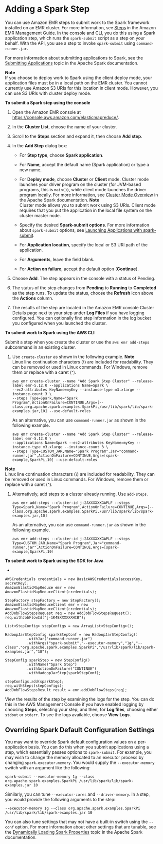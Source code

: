 # Adding a Spark Step<a name="emr-spark-submit-step"></a>

You can use Amazon EMR steps to submit work to the Spark framework installed on an EMR cluster\. For more information, see [Steps](http://docs.aws.amazon.com/emr/latest/ManagementGuide/emr-overview.html#emr-overview-data-processing) in the Amazon EMR Management Guide\. In the console and CLI, you do this using a Spark application step, which runs the `spark-submit` script as a step on your behalf\. With the API, you use a step to invoke `spark-submit` using `command-runner.jar`\.

For more information about submitting applications to Spark, see the [Submitting Applications](https://spark.apache.org/docs/latest/submitting-applications.html) topic in the Apache Spark documentation\.

**Note**  
If you choose to deploy work to Spark using the client deploy mode, your application files must be in a local path on the EMR cluster\. You cannot currently use Amazon S3 URIs for this location in client mode\. However, you can use S3 URIs with cluster deploy mode\.

**To submit a Spark step using the console**

1. Open the Amazon EMR console at [https://console\.aws\.amazon\.com/elasticmapreduce/](https://console.aws.amazon.com/elasticmapreduce/)\.

1. In the **Cluster List**, choose the name of your cluster\.

1. Scroll to the **Steps** section and expand it, then choose **Add step**\.

1. In the **Add Step** dialog box:

   + For **Step type**, choose **Spark application**\.

   + For **Name**, accept the default name \(Spark application\) or type a new name\.

   + For **Deploy mode**, choose **Cluster** or **Client** mode\. Cluster mode launches your driver program on the cluster \(for JVM\-based programs, this is `main()`\), while client mode launches the driver program locally\. For more information, see [Cluster Mode Overview](https://spark.apache.org/docs/latest/cluster-overview.html) in the Apache Spark documentation\.
**Note**  
Cluster mode allows you to submit work using S3 URIs\. Client mode requires that you put the application in the local file system on the cluster master node\. 

   + Specify the desired **Spark\-submit options**\. For more information about `spark-submit` options, see [Launching Applications with spark\-submit](https://spark.apache.org/docs/latest/submitting-applications.html#launching-applications-with-spark-submit)\.

   +  For **Application location**, specify the local or S3 URI path of the application\.

   + For **Arguments**, leave the field blank\.

   + For **Action on failure**, accept the default option \(**Continue**\)\.

1. Choose **Add**\. The step appears in the console with a status of Pending\. 

1. The status of the step changes from **Pending** to **Running** to **Completed** as the step runs\. To update the status, choose the **Refresh** icon above the **Actions** column\. 

1. The results of the step are located in the Amazon EMR console Cluster Details page next to your step under **Log Files** if you have logging configured\. You can optionally find step information in the log bucket you configured when you launched the cluster\. 

**To submit work to Spark using the AWS CLI**

Submit a step when you create the cluster or use the `aws emr add-steps` subcommand in an existing cluster\. 

1. Use `create-cluster` as shown in the following example\.
**Note**  
Linux line continuation characters \(\\\) are included for readability\. They can be removed or used in Linux commands\. For Windows, remove them or replace with a caret \(^\)\.

   ```
   aws emr create-cluster --name "Add Spark Step Cluster" --release-label emr-5.12.0 --applications Name=Spark \
   --ec2-attributes KeyName=myKey --instance-type m3.xlarge --instance-count 3 \
   --steps Type=Spark,Name="Spark Program",ActionOnFailure=CONTINUE,Args=[--class,org.apache.spark.examples.SparkPi,/usr/lib/spark/lib/spark-examples.jar,10] --use-default-roles
   ```

   As an alternative, you can use `command-runner.jar` as shown in the following example\.

   ```
   aws emr create-cluster --name "Add Spark Step Cluster" --release-label emr-5.12.0 \
   --applications Name=Spark --ec2-attributes KeyName=myKey --instance-type m3.xlarge --instance-count 3 \
   --steps Type=CUSTOM_JAR,Name="Spark Program",Jar="command-runner.jar",ActionOnFailure=CONTINUE,Args=[spark-example,SparkPi,10] --use-default-roles
   ```
**Note**  
Linux line continuation characters \(\\\) are included for readability\. They can be removed or used in Linux commands\. For Windows, remove them or replace with a caret \(^\)\.

1. Alternatively, add steps to a cluster already running\. Use `add-steps`\.

   ```
   aws emr add-steps --cluster-id j-2AXXXXXXGAPLF --steps Type=Spark,Name="Spark Program",ActionOnFailure=CONTINUE,Args=[--class,org.apache.spark.examples.SparkPi,/usr/lib/spark/lib/spark-examples.jar,10]
   ```

   As an alternative, you can use `command-runner.jar` as shown in the following example\.

   ```
   aws emr add-steps --cluster-id j-2AXXXXXXGAPLF --steps Type=CUSTOM_JAR,Name="Spark Program",Jar="command-runner.jar",ActionOnFailure=CONTINUE,Args=[spark-example,SparkPi,10]
   ```

**To submit work to Spark using the SDK for Java**

+ 

  ```
  AWSCredentials credentials = new BasicAWSCredentials(accessKey, secretKey);
  AmazonElasticMapReduce emr = new AmazonElasticMapReduceClient(credentials);
   
  StepFactory stepFactory = new StepFactory();
  AmazonElasticMapReduceClient emr = new AmazonElasticMapReduceClient(credentials);
  AddJobFlowStepsRequest req = new AddJobFlowStepsRequest();
  req.withJobFlowId("j-1K48XXXXXXHCB");
  
  List<StepConfig> stepConfigs = new ArrayList<StepConfig>();
  		
  HadoopJarStepConfig sparkStepConf = new HadoopJarStepConfig()
  			.withJar("command-runner.jar")
  			.withArgs("spark-submit","--executor-memory","1g","--class","org.apache.spark.examples.SparkPi","/usr/lib/spark/lib/spark-examples.jar","10");			
  		
  StepConfig sparkStep = new StepConfig()
  			.withName("Spark Step")
  			.withActionOnFailure("CONTINUE")
  			.withHadoopJarStep(sparkStepConf);
  
  stepConfigs.add(sparkStep);
  req.withSteps(stepConfigs);
  AddJobFlowStepsResult result = emr.addJobFlowSteps(req);
  ```

View the results of the step by examining the logs for the step\. You can do this in the AWS Management Console if you have enabled logging by choosing **Steps**, selecting your step, and then, for **Log files**, choosing either `stdout` or `stderr`\. To see the logs available, choose **View Logs**\.

## Overriding Spark Default Configuration Settings<a name="dynamic-configuration"></a>

You may want to override Spark default configuration values on a per\-application basis\. You can do this when you submit applications using a step, which essentially passes options to `spark-submit`\. For example, you may wish to change the memory allocated to an executor process by changing `spark.executor.memory`\. You would supply the `--executor-memory` switch with an argument like the following:

```
spark-submit --executor-memory 1g --class org.apache.spark.examples.SparkPi /usr/lib/spark/lib/spark-examples.jar 10
```

Similarly, you can tune `--executor-cores` and `--driver-memory`\. In a step, you would provide the following arguments to the step:

```
--executor-memory 1g --class org.apache.spark.examples.SparkPi /usr/lib/spark/lib/spark-examples.jar 10
```

You can also tune settings that may not have a built\-in switch using the `--conf` option\. For more information about other settings that are tunable, see the [Dynamically Loading Spark Properties](https://spark.apache.org/docs/latest/configuration.html#dynamically-loading-spark-properties) topic in the Apache Spark documentation\.